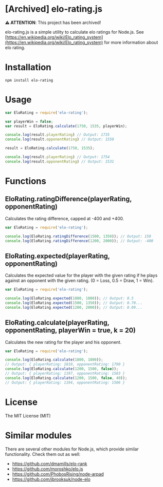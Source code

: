 # [Archived] elo-rating.js

 **⚠️ ATTENTION**: This project has been archived!

elo-rating.js is a simple utility to calculate elo ratings for Node.js. See [https://en.wikipedia.org/wiki/Elo_rating_system](https://en.wikipedia.org/wiki/Elo_rating_system) for more information about elo rating.

# Installation

```
npm install elo-rating
```

# Usage

```javascript
var EloRating = require('elo-rating');

var playerWin = false;
var result = EloRating.calculate(1750, 1535, playerWin);

console.log(result.playerRating) // Output: 1735
console.log(result.opponentRating) // Output: 1550

result = EloRating.calculate(1750, 1535);

console.log(result.playerRating) // Output: 1754
console.log(result.opponentRating) // Output: 1531
```

# Functions

## EloRating.ratingDifference(playerRating, opponentRating)

Calculates the rating difference, capped at -400 and +400.

```javascript
var EloRating = require('elo-rating');

console.log(EloRating.ratingDifference(1500, 1350)); // Output: 150
console.log(EloRating.ratingDifference(1200, 2000)); // Output: -400
```

## EloRating.expected(playerRating, opponentRating)

Calculates the expected value for the player with the given rating if he plays against an opponent with the given rating. (0 = Loss, 0.5 = Draw, 1 = Win).

```javascript
var EloRating = require('elo-rating');

console.log(EloRating.expected(1800, 1800)); // Output: 0.5
console.log(EloRating.expected(1500, 1350)); // Output: 0.70...
console.log(EloRating.expected(1200, 2000)); // Output: 0.09...
```

## EloRating.calculate(playerRating, opponentRating, playerWin = true, k = 20)

Calculates the new rating for the player and his opponent.

```javascript
var EloRating = require('elo-rating');

console.log(EloRating.calculate(1800, 1800));
// Output: { playerRating: 1810, opponentRating: 1790 }
console.log(EloRating.calculate(1200, 1500, false));
// Output: { playerRating: 1197, opponentRating: 1503 }
console.log(EloRating.calculate(1200, 1500, false, 40));
// Output: { playerRating: 1194, opponentRating: 1506 }
```

# License

The MIT License (MIT)

# Similar modules

There are several other modules for Node.js, which provide similar functionality. Check them out as well:

* https://github.com/dmamills/elo-rank
* https://github.com/moroshko/elo.js
* https://github.com/PhobosRising/node-arpad
* https://github.com/jbrooksuk/node-elo
